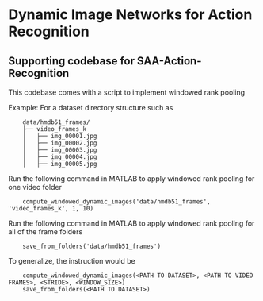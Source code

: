 # Dynamic Image Networks for Action Recognition
## Supporting codebase for SAA-Action-Recognition

This codebase comes with a script to implement windowed rank pooling

Example:
For a dataset directory structure such as
```
    data/hmdb51_frames/
    ├── video_frames_k
    │   ├── img_00001.jpg
    │   ├── img_00002.jpg
    │   ├── img_00003.jpg
    │   ├── img_00004.jpg
    │   ├── img_00005.jpg
 ```
Run the following command in MATLAB to apply windowed rank pooling for one video folder
```
    compute_windowed_dynamic_images('data/hmdb51_frames', 'video_frames_k', 1, 10)
```
Run the following command in MATLAB to apply windowed rank pooling for all of the frame folders
```
    save_from_folders('data/hmdb51_frames')
```
To generalize, the instruction would be
```
    compute_windowed_dynamic_images(<PATH TO DATASET>, <PATH TO VIDEO FRAMES>, <STRIDE>, <WINDOW_SIZE>)
    save_from_folders(<PATH TO DATASET>)
```


